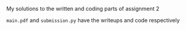 My solutions to the written and coding parts of assignment 2

```main.pdf``` and ```submission.py``` have the writeups and code respectively
